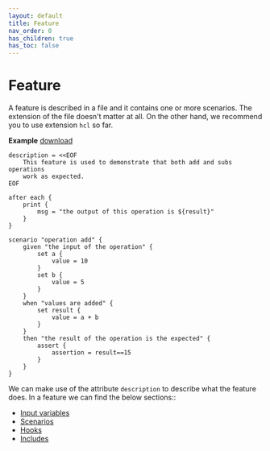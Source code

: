 ```yaml
---
layout: default
title: Feature
nav_order: 0
has_children: true
has_toc: false
---
```

<link rel="stylesheet" href="../../../assets/css/custom.css">

# Feature

A feature is described in a file and it contains one or more scenarios. The extension of the file doesn't matter at all. On the other hand,  we recommend you to use extension `hcl` so far. 

**Example** [download](https://raw.githubusercontent.com/wesovilabs-tools/orion-examples/master/site/feature001.hcl)
```hcl
description = <<EOF
    This feature is used to demonstrate that both add and subs operations 
    work as expected.
EOF

after each {
    print {
        msg = "the output of this operation is ${result}"
    }
}

scenario "operation add" {
    given "the input of the operation" {
        set a {
            value = 10
        }    
        set b {
            value = 5
        }
    }
    when "values are added" {
        set result {
            value = a + b 
        }
    } 
    then "the result of the operation is the expected" {
        assert {
            assertion = result==15
        }
    }
}
```

We can make use of the attribute `description` to describe what the feature does. 
In a feature we can find the below sections::

- [Input variables](../variables)
- [Scenarios](../scenarios)
- [Hooks](../hooks)
- [Includes](../includes)

